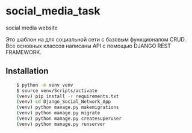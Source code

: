# social_media_task
social media website

Это шаблон на для социальной сети с базовым функционалом CRUD. Все основных классов написаны API с помощью DJANGO REST FRAMEWORK.



## Installation

```bash
    $ python -m venv venv
    $ source venv/Scripts/activate
    (venv) pip install -r requirements.txt
    (venv) cd Django_Social_Network_App
    (venv) python manage.py makemigrations
    (venv) python manage.py migrate
    (venv) python manage.py createsuperuser
    (venv) python manage.py runserver
```
